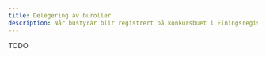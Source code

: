 ```yaml
---
title: Delegering av buroller
description: Når bustyrar blir registrert på konkursbuet i Einingsregisteret, kan bustyrar delegere roller på buet til medarbeidarane og kreditorane sine.
---
```


TODO